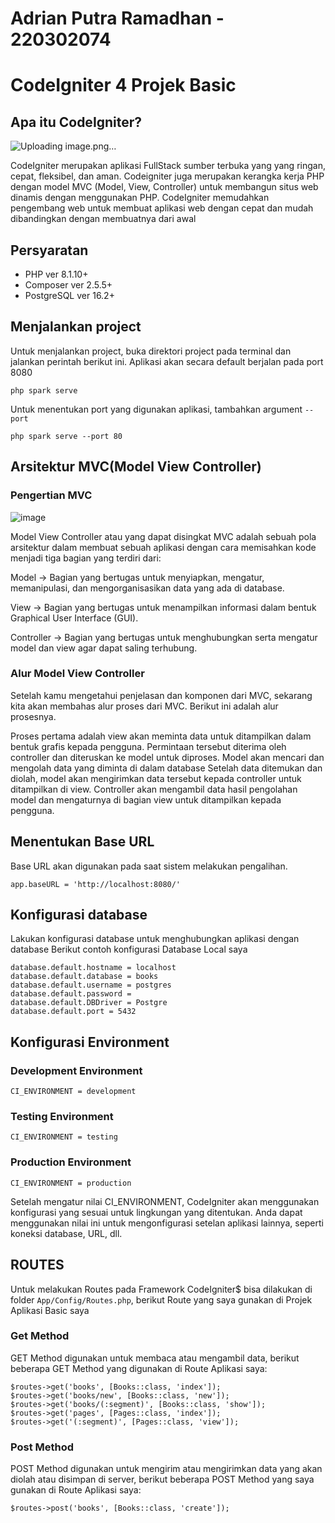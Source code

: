# Adrian Putra Ramadhan - 220302074

# CodeIgniter 4 Projek Basic

## Apa itu CodeIgniter?
![Uploading image.png…]()

CodeIgniter merupakan aplikasi FullStack sumber terbuka yang yang ringan, cepat, fleksibel, dan aman. Codeigniter juga merupakan kerangka kerja PHP dengan model MVC (Model, View, Controller) untuk membangun situs web dinamis dengan menggunakan PHP. CodeIgniter memudahkan pengembang web untuk membuat aplikasi web dengan cepat dan mudah dibandingkan dengan membuatnya dari awal

## Persyaratan

- PHP ver 8.1.10+
- Composer ver 2.5.5+
- PostgreSQL ver 16.2+

## Menjalankan project
Untuk menjalankan project, buka direktori project pada terminal dan jalankan perintah berikut ini. Aplikasi akan secara default berjalan pada port 8080

```shell
php spark serve
```

Untuk menentukan port yang digunakan aplikasi, tambahkan argument `--port`

```shell
php spark serve --port 80
```

## Arsitektur MVC(Model View Controller)

### Pengertian MVC
![image](https://github.com/adrianramadhan/task1_ci_example/assets/59206760/2abf2c80-7b1f-41c0-b167-1c7cb605753c)

Model View Controller atau yang dapat disingkat MVC adalah sebuah pola arsitektur dalam membuat sebuah aplikasi dengan cara memisahkan kode menjadi tiga bagian yang terdiri dari:

Model ->
Bagian yang bertugas untuk menyiapkan, mengatur, memanipulasi, dan mengorganisasikan data yang ada di database.

View ->
Bagian yang bertugas untuk menampilkan informasi dalam bentuk Graphical User Interface (GUI).

Controller ->
Bagian yang bertugas untuk menghubungkan serta mengatur model dan view agar dapat saling terhubung.

### Alur Model View Controller
Setelah kamu mengetahui penjelasan dan komponen dari MVC, sekarang kita akan membahas alur proses dari MVC. Berikut ini adalah alur prosesnya.

Proses pertama adalah view akan meminta data untuk ditampilkan dalam bentuk grafis kepada pengguna.
Permintaan tersebut diterima oleh controller dan diteruskan ke model untuk diproses.
Model akan mencari dan mengolah data yang diminta di dalam database
Setelah data ditemukan dan diolah, model akan mengirimkan data tersebut kepada controller untuk ditampilkan di view.
Controller akan mengambil data hasil pengolahan model dan mengaturnya di bagian view untuk ditampilkan kepada pengguna.

## Menentukan Base URL
Base URL akan digunakan pada saat sistem melakukan pengalihan.
```
app.baseURL = 'http://localhost:8080/'
```

## Konfigurasi database
Lakukan konfigurasi database untuk menghubungkan aplikasi dengan database
Berikut contoh konfigurasi Database Local saya

```
database.default.hostname = localhost
database.default.database = books
database.default.username = postgres
database.default.password = 
database.default.DBDriver = Postgre
database.default.port = 5432
```

## Konfigurasi Environment

### Development Environment
```
CI_ENVIRONMENT = development
```

### Testing Environment
```
CI_ENVIRONMENT = testing
```

### Production Environment
```
CI_ENVIRONMENT = production
```
Setelah mengatur nilai CI_ENVIRONMENT, CodeIgniter akan menggunakan konfigurasi yang sesuai untuk lingkungan yang ditentukan. Anda dapat menggunakan nilai ini untuk mengonfigurasi setelan aplikasi lainnya, seperti koneksi database, URL, dll.

## ROUTES
Untuk melakukan Routes pada Framework CodeIgniter$ bisa dilakukan di folder `App/Config/Routes.php`, berikut Route yang saya gunakan di Projek Aplikasi Basic saya

### Get Method
GET Method digunakan untuk membaca atau mengambil data, berikut beberapa GET Method yang digunakan di Route Aplikasi saya:
```
$routes->get('books', [Books::class, 'index']);
$routes->get('books/new', [Books::class, 'new']);
$routes->get('books/(:segment)', [Books::class, 'show']);
$routes->get('pages', [Pages::class, 'index']);
$routes->get('(:segment)', [Pages::class, 'view']);
```

### Post Method
POST Method digunakan untuk mengirim atau mengirimkan data yang akan diolah atau disimpan di server, berikut beberapa POST Method yang saya gunakan di Route Aplikasi saya:
```
$routes->post('books', [Books::class, 'create']);

```
